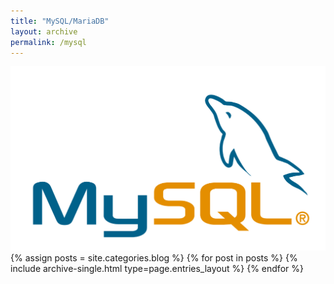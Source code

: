 ```yaml
---
title: "MySQL/MariaDB"
layout: archive
permalink: /mysql
---
```

![](2024-09-13-20-00-39.png)
{% assign posts = site.categories.blog %}
{% for post in posts %} {% include archive-single.html type=page.entries_layout %} {% endfor %}
